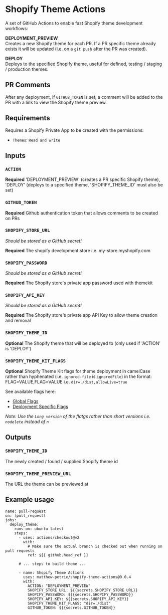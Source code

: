 # Shopify Theme Actions

A set of GitHub Actions to enable fast Shopify theme development workflows:

**DEPLOYMENT_PREVIEW**  
Creates a new Shopify theme for each PR. If a PR specific theme already exists it will be updated (i.e. on a `git push` after the PR was created).

**DEPLOY**  
Deploys to the specified Shopify theme, useful for defined, testing / staging / production themes.

## PR Comments

After any deployment, if `GITHUB_TOKEN` is set, a comment will be added to the PR with a link to view the Shopify theme preview.

## Requirements

Requires a Shopify Private App to be created with the permissions:

- `Themes`: `Read and write`

## Inputs

### `ACTION`

**Required** 'DEPLOYMENT_PREVIEW' (creates a PR specific Shopify theme), 'DEPLOY' (deploys to a specified theme, 'SHOPIFY_THEME_ID' must also be set)

### `GITHUB_TOKEN`

**Required** Github authentication token that allows comments to be created on PRs

### `SHOPIFY_STORE_URL`

_Should be stored as a GitHub secret!_

**Required** The shopify development store i.e. my-store.myshopify.com

### `SHOPIFY_PASSWORD`

_Should be stored as a GitHub secret!_

**Required** The Shopify store's private app password used with themekit

### `SHOPIFY_API_KEY`

_Should be stored as a GitHub secret!_

**Required** The Shopify store's private app API Key to allow theme creation and removal

### `SHOPIFY_THEME_ID`

**Optional** The Shopify theme that will be deployed to (only used if 'ACTION' is 'DEPLOY')

### `SHOPIFY_THEME_KIT_FLAGS`

**Optional** Shopify Theme Kit flags for theme deployment in camelCase rather than hyphenated (i.e. `ignored-file` is `ignoredFile`) in the format: FLAG=VALUE,FLAG=VALUE i.e. `dir=./dist,allowLive=true`

See available flags here:

- [Global Flags](https://shopify.dev/tools/theme-kit/configuration-reference#command-line-flags)
- [Deployment Specific Flags](https://shopify.dev/tools/theme-kit/command-reference#deploy)

_Note: Use the `Long version` of the flatgs rather than short versions i.e. `nodelete` instead of `n`_

## Outputs

### `SHOPIFY_THEME_ID`

The newly created / found / supplied Shopify theme id

### `SHOPIFY_THEME_PREVIEW_URL`

The URL the theme can be previewed at

## Example usage

```
name: pull-request
on: [pull_request]
jobs:
  deploy_theme:
    runs-on: ubuntu-latest
    steps:
      - uses: actions/checkout@v2
        with:
          # Make sure the actual branch is checked out when running on pull requests
          ref: ${{ github.head_ref }}

      # ... steps to build theme ...

      - name: Shopify Theme Actions
        uses: matthew-petrie/shopify-theme-actions@0.0.4
        with:
          ACTION: "DEPLOYMENT_PREVIEW"
          SHOPIFY_STORE_URL: ${{secrets.SHOPIFY_STORE_URL}}
          SHOPIFY_PASSWORD: ${{secrets.SHOPIFY_PASSWORD}}
          SHOPIFY_API_KEY: ${{secrets.SHOPIFY_API_KEY}}
          SHOPIFY_THEME_KIT_FLAGS: "dir=./dist"
          GITHUB_TOKEN: ${{secrets.GITHUB_TOKEN}}
```
